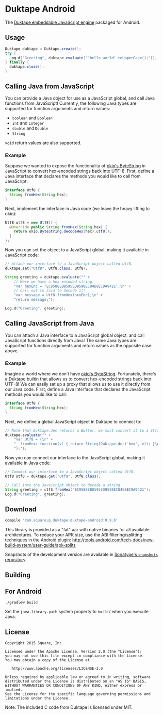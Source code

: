 Duktape Android
===============

The [Duktape embeddable JavaScript engine][duk] packaged for Android.


Usage
-----

```java
Duktape duktape = Duktape.create();
try {
  Log.d("Greeting", duktape.evaluate("'hello world'.toUpperCase();"));
} finally {
  duktape.close();
}
```

## Calling Java from JavaScript

You can provide a Java object for use as a JavaScript global, and call Java functions from
JavaScript! Currently, the following Java types are supported for function arguments and
return values:

 * `boolean` and `Boolean`
 * `int` and `Integer`
 * `double` and `Double`
 * `String`

`void` return values are also supported.

### Example

Suppose we wanted to expose the functionality of [okio's ByteString][okio] in JavaScript to
convert hex-encoded strings back into UTF-8. First, define a Java interface that declares
the methods you would like to call from JavaScript:

```java
interface Utf8 {
  String fromHex(String hex);
}
```

Next, implement the interface in Java code (we leave the heavy lifting to okio):

```java
Utf8 utf8 = new Utf8() {
  @Override public String fromHex(String hex) {
    return okio.ByteString.decodeHex(hex).utf8();
  }
};
```

Now you can set the object to a JavaScript global, making it available in JavaScript code:

```java
// Attach our interface to a JavaScript object called Utf8.
duktape.set("Utf8", Utf8.class, utf8);

String greeting = duktape.evaluate("" +
    // Here we have a hex encoded string.
    "var hexEnc = 'EC9588EB8595ED9598EC84B8EC9A9421';\n" +
    // Call out to Java to decode it!
    "var message = Utf8.fromHex(hexEnc);\n" +
    "return message;");

Log.d("Greeting", greeting);
```

## Calling JavaScript from Java

You can attach a Java interface to a JavaScript global object, and call JavaScript functions
directly from Java!  The same Java types are supported for function arguments and return
values as the opposite case above.

### Example

Imagine a world where we don't have [okio's ByteString][okio]. Fortunately, there's a [Duktape
builtin][dukdec] that allows us to convert hex-encoded strings back into UTF-8! We can easily set up a
proxy that allows us to use it directly from our Java code. First, define a Java interface
that declares the JavaScript methods you would like to call:

```java
interface Utf8 {
  String fromHex(String hex);
}
```

Next, we define a global JavaScript object in Duktape to connect to:

```java
// Note that Duktape.dec returns a Buffer, we must convert it to a String return value.
duktape.evaluate("" +
    "var Utf8 = {\n" +
    "  fromHex: function(v) { return String(Duktape.dec('hex', v)); }\n" +
    "};");
```

Now you can connect our interface to the JavaScript global, making it available in Java code:

```java
// Connect our interface to a JavaScript object called Utf8.
Utf8 utf8 = duktape.get("Utf8", Utf8.class);

// Call into the JavaScript object to decode a string.
String greeting = utf8.fromHex("EC9588EB8595ED9598EC84B8EC9A9421");
Log.d("Greeting", greeting);
```

Download
--------

```groovy
compile 'com.squareup.duktape:duktape-android:0.9.6'
```

This library is provided as a "fat" aar with native binaries for all available architectures. To
reduce your APK size, use the ABI filtering/splitting techniques in the Android plugin:
http://tools.android.com/tech-docs/new-build-system/user-guide/apk-splits

Snapshots of the development version are available in [Sonatype's `snapshots` repository][snap].


Building
--------

## For Android

```
./gradlew build
```

Set the `java.library.path` system property to `build/` when you execute Java.


License
-------

    Copyright 2015 Square, Inc.

    Licensed under the Apache License, Version 2.0 (the "License");
    you may not use this file except in compliance with the License.
    You may obtain a copy of the License at

       http://www.apache.org/licenses/LICENSE-2.0

    Unless required by applicable law or agreed to in writing, software
    distributed under the License is distributed on an "AS IS" BASIS,
    WITHOUT WARRANTIES OR CONDITIONS OF ANY KIND, either express or implied.
    See the License for the specific language governing permissions and
    limitations under the License.


Note: The included C code from Duktape is licensed under MIT.





 [duk]: http://duktape.org/
 [snap]: https://oss.sonatype.org/content/repositories/snapshots/
 [okio]: https://github.com/square/okio/blob/master/okio/src/main/java/okio/ByteString.java
 [dukdec]: http://duktape.org/guide.html#builtin-duktape-dec
